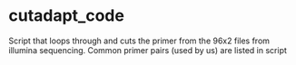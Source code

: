 # cutadapt_code
Script that loops through and cuts the primer from the 96x2 files from illumina sequencing. 
Common primer pairs (used by us) are listed in script
